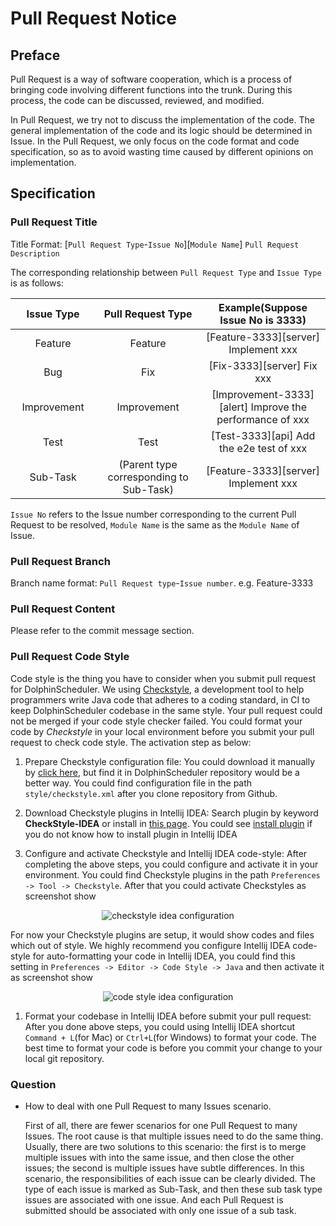 # Pull Request Notice

## Preface
Pull Request is a way of software cooperation, which is a process of bringing code involving different functions into the trunk. During this process, the code can be discussed, reviewed, and modified.

In Pull Request, we try not to discuss the implementation of the code. The general implementation of the code and its logic should be determined in Issue. In the Pull Request, we only focus on the code format and code specification, so as to avoid wasting time caused by different opinions on implementation.

## Specification

### Pull Request Title

Title Format: [`Pull Request Type`-`Issue No`][`Module Name`] `Pull Request Description`

The corresponding relationship between `Pull Request Type` and `Issue Type` is as follows:

<table>
    <thead>
        <tr>
            <th style="width: 10%; text-align: center;">Issue Type</th>
            <th style="width: 20%; text-align: center;">Pull Request Type</th>
            <th style="width: 20%; text-align: center;">Example(Suppose Issue No is 3333)</th>
        </tr>
    </thead>
    <tbody>
        <tr>
            <td style="text-align: center;">Feature</td>
            <td style="text-align: center;">Feature</td>
            <td style="text-align: center;">[Feature-3333][server] Implement xxx</td>
        </tr>
        <tr>
            <td style="text-align: center;">Bug</td>
            <td style="text-align: center;">Fix</td>
            <td style="text-align: center;">[Fix-3333][server] Fix xxx</td>
        </tr>
        <tr>
            <td style="text-align: center;">Improvement</td>
            <td style="text-align: center;">Improvement</td>
            <td style="text-align: center;">[Improvement-3333][alert] Improve the performance of xxx</td>
        </tr>
        <tr>
            <td style="text-align: center;">Test</td>
            <td style="text-align: center;">Test</td>
            <td style="text-align: center;">[Test-3333][api] Add the e2e test of xxx</td>
        </tr>
        <tr>
            <td style="text-align: center;">Sub-Task</td>
            <td style="text-align: center;">(Parent type corresponding to Sub-Task)</td>
            <td style="text-align: center;">[Feature-3333][server] Implement xxx</td>
        </tr>
    </tbody>
</table>

`Issue No` refers to the Issue number corresponding to the current Pull Request to be resolved, `Module Name` is the same as the `Module Name` of Issue.

### Pull Request Branch

Branch name format: `Pull Request type`-`Issue number`. e.g. Feature-3333

### Pull Request Content

Please refer to the commit message section.

### Pull Request Code Style

Code style is the thing you have to consider when you submit pull request for DolphinScheduler. We using [Checkstyle](https://checkstyle.sourceforge.io), a development tool to help programmers write Java code that adheres to a coding standard, in CI to keep DolphinScheduler codebase in the same style. Your pull request could not be merged if your code style checker failed. You could format your code by *Checkstyle* in your local environment before you submit your pull request to check code style. The activation step as below:

1. Prepare Checkstyle configuration file: You could download it manually by [click here](https://github.com/apache/dolphinscheduler/blob/3.0.0/style/checkstyle.xml), but find it in DolphinScheduler repository would be a better way. You could find configuration file in the path `style/checkstyle.xml` after you clone repository from Github.

2. Download Checkstyle plugins in Intellij IDEA: Search plugin by keyword **CheckStyle-IDEA** or install in [this page](https://plugins.jetbrains.com/plugin/1065-checkstyle-idea). You could see [install plugin](https://www.jetbrains.com/help/idea/managing-plugins.html#install_plugin_from_repo) if you do not know how to install plugin in Intellij IDEA

3. Configure and activate Checkstyle and Intellij IDEA code-style: After completing the above steps, you could configure and activate it in your environment. You could find Checkstyle plugins in the path `Preferences -> Tool -> Checkstyle`. After that you could activate Checkstyles as screenshot show

<p align="center">
    <img src="../../../../img/contribute/join/pull-request/checkstyle-idea.png" alt="checkstyle idea configuration" />
</p>

For now your Checkstyle plugins are setup, it would show codes and files which out of style. We highly recommend you configure Intellij IDEA code-style for auto-formatting your code in Intellij IDEA, you could find this setting in `Preferences -> Editor -> Code Style -> Java` and then activate it as screenshot show

<p align="center">
    <img src="../../../../img/contribute/join/pull-request/code-style-idea.png" alt="code style idea configuration" />
</p>

1. Format your codebase in Intellij IDEA before submit your pull request: After you done above steps, you could using Intellij IDEA shortcut `Command + L`(for Mac) or `Ctrl+L`(for Windows) to format your code. The best time to format your code is before you commit your change to your local git repository.

### Question

- How to deal with one Pull Request to many Issues scenario.

  First of all, there are fewer scenarios for one Pull Request to many Issues.
  The root cause is that multiple issues need to do the same thing.
  Usually, there are two solutions to this scenario: the first is to merge multiple issues with into the same issue, and then close the other issues;
  the second is multiple issues have subtle differences.
  In this scenario, the responsibilities of each issue can be clearly divided. The type of each issue is marked as Sub-Task, and then these sub task type issues are associated with one issue.
  And each Pull Request is submitted should be associated with only one issue of a sub task.